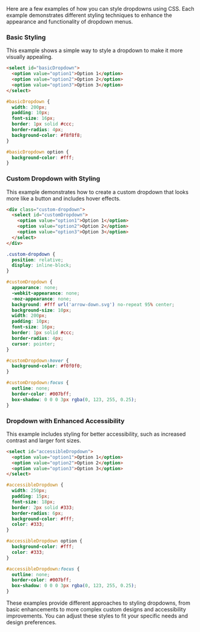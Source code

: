Here are a few examples of how you can style dropdowns using CSS. Each example demonstrates different styling techniques to enhance the appearance and functionality of dropdown menus.

### Basic Styling

This example shows a simple way to style a dropdown to make it more visually appealing.

```html
<select id="basicDropdown">
  <option value="option1">Option 1</option>
  <option value="option2">Option 2</option>
  <option value="option3">Option 3</option>
</select>
```

```css
#basicDropdown {
  width: 200px;
  padding: 10px;
  font-size: 16px;
  border: 1px solid #ccc;
  border-radius: 4px;
  background-color: #f8f8f8;
}

#basicDropdown option {
  background-color: #fff;
}
```

### Custom Dropdown with Styling

This example demonstrates how to create a custom dropdown that looks more like a button and includes hover effects.

```html
<div class="custom-dropdown">
  <select id="customDropdown">
    <option value="option1">Option 1</option>
    <option value="option2">Option 2</option>
    <option value="option3">Option 3</option>
  </select>
</div>
```

```css
.custom-dropdown {
  position: relative;
  display: inline-block;
}

#customDropdown {
  appearance: none;
  -webkit-appearance: none;
  -moz-appearance: none;
  background: #fff url('arrow-down.svg') no-repeat 95% center;
  background-size: 10px;
  width: 200px;
  padding: 10px;
  font-size: 16px;
  border: 1px solid #ccc;
  border-radius: 4px;
  cursor: pointer;
}

#customDropdown:hover {
  background-color: #f0f0f0;
}

#customDropdown:focus {
  outline: none;
  border-color: #007bff;
  box-shadow: 0 0 0 3px rgba(0, 123, 255, 0.25);
}
```

### Dropdown with Enhanced Accessibility

This example includes styling for better accessibility, such as increased contrast and larger font sizes.

```html
<select id="accessibleDropdown">
  <option value="option1">Option 1</option>
  <option value="option2">Option 2</option>
  <option value="option3">Option 3</option>
</select>
```

```css
#accessibleDropdown {
  width: 250px;
  padding: 15px;
  font-size: 18px;
  border: 2px solid #333;
  border-radius: 6px;
  background-color: #fff;
  color: #333;
}

#accessibleDropdown option {
  background-color: #fff;
  color: #333;
}

#accessibleDropdown:focus {
  outline: none;
  border-color: #007bff;
  box-shadow: 0 0 0 3px rgba(0, 123, 255, 0.25);
}
```

These examples provide different approaches to styling dropdowns, from basic enhancements to more complex custom designs and accessibility improvements. You can adjust these styles to fit your specific needs and design preferences.

